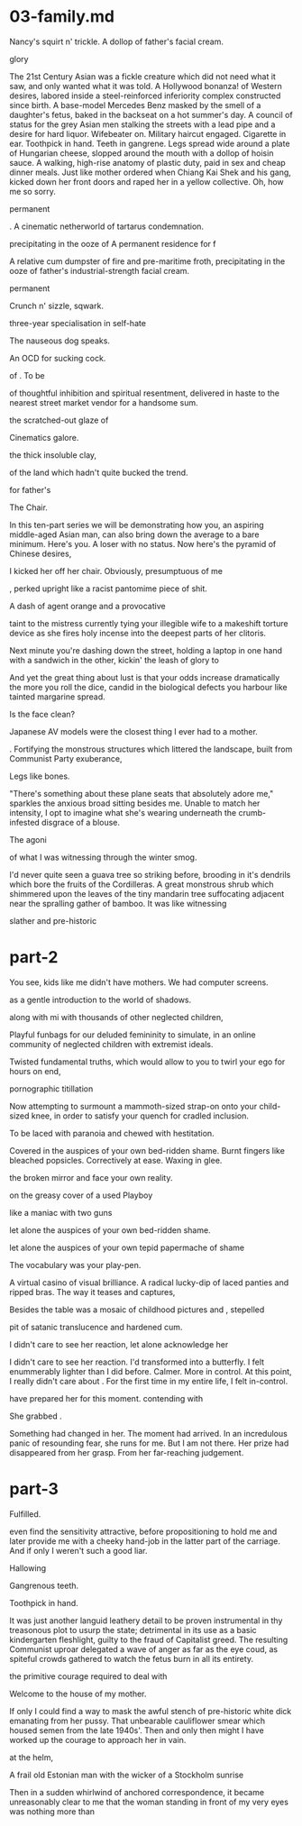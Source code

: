 # 03-family.md

Nancy's squirt n' trickle.
A dollop of father's facial cream.

glory

The 21st Century Asian was a fickle creature which did not need what it saw, and only wanted what it was told. A Hollywood bonanza! of Western desires, labored inside a steel-reinforced inferiority complex constructed since birth. A base-model Mercedes Benz masked by the smell of a daughter's fetus, baked in the backseat on a hot summer's day. A council of status for the grey Asian men stalking the streets with a lead pipe and a desire for hard liquor. Wifebeater on. Military haircut engaged. Cigarette in ear. Toothpick in hand. Teeth in gangrene. Legs spread wide around a plate of Hungarian cheese, slopped around the mouth with a dollop of hoisin sauce. A walking, high-rise anatomy of plastic duty, paid in sex and cheap dinner meals. Just like mother ordered when Chiang Kai Shek and his gang, kicked down her front doors and raped her in a yellow collective. Oh, how me so sorry.

permanent

.
A cinematic netherworld of tartarus condemnation.

precipitating in the ooze of
A permanent residence for f


 A relative cum dumpster of fire and pre-maritime froth, precipitating in the ooze of father's industrial-strength facial cream.

permanent

Crunch n' sizzle, sqwark.

three-year specialisation in self-hate

The nauseous dog speaks.

An OCD for sucking cock.

of . To be


of thoughtful inhibition and spiritual resentment,
 delivered in haste to the nearest street market vendor for a handsome sum.

the scratched-out glaze of

Cinematics galore.

the thick insoluble clay,

 of the land which hadn't quite bucked the trend.

for father's

The Chair.

In this ten-part series we will be demonstrating how you, an aspiring middle-aged Asian man, can also bring down the average to a bare minimum. Here's you. A loser with no status. Now here's the pyramid of Chinese desires,

I kicked her off her chair. Obviously, presumptuous of me

, perked upright like a racist pantomime piece of shit.

A dash of agent orange and a provocative

taint to the mistress currently tying your illegible wife to a makeshift torture device as she fires holy incense into the deepest parts of her clitoris.

Next minute you're dashing down the street, holding a laptop in one hand with a sandwich in the other, kickin' the leash of glory to

And yet the great thing about lust is that your odds increase dramatically the more you roll the dice, candid in the biological defects you harbour like tainted margarine spread.

Is the face clean?


Japanese AV models were the closest thing I ever had to a mother.


. Fortifying the monstrous structures which littered the landscape, built from Communist Party exuberance,


Legs like bones.

"There's something about these plane seats that absolutely adore me," sparkles the anxious broad sitting besides me. Unable to match her intensity, I opt to imagine what she's wearing underneath the crumb-infested disgrace of a blouse.

The agoni


of what I was witnessing through the winter smog.


I'd never quite seen a guava tree so striking before, brooding in it's dendrils which bore the fruits of the Cordilleras. A great monstrous shrub which shimmered upon the leaves of the tiny mandarin tree suffocating adjacent near the spralling gather of bamboo. It was like witnessing


slather and pre-historic


# part-2

You see, kids like me didn't have mothers. We had computer screens.

 as a gentle introduction to the world of shadows.

along with mi with thousands of other neglected children,

Playful funbags for our deluded femininity to simulate, in an online community of neglected children with extremist ideals.


 Twisted fundamental truths, which would allow to you to twirl your ego for hours on end,


pornographic titillation

  Now attempting to surmount a mammoth-sized strap-on onto your child-sized knee, in order to satisfy your quench for cradled inclusion.

To be laced with paranoia and chewed with hestitation.

Covered in the auspices of your own bed-ridden shame. Burnt fingers like bleached popsicles. Correctively at ease. Waxing in glee.

the broken  mirror and face your own reality.

on the greasy cover of a used Playboy


like a maniac with two guns

 let alone the auspices of your own bed-ridden shame.

 let alone the auspices of your own tepid papermache of shame

 The vocabulary was your play-pen.

A virtual casino of visual brilliance. A radical lucky-dip of laced panties and ripped bras. The way it teases and captures,


Besides the table was a mosaic of childhood pictures and , stepelled

pit of satanic translucence and hardened cum.


I didn't care to see her reaction, let alone acknowledge her



I didn't care to see her reaction.
 I'd transformed into a butterfly. I felt enummerably lighter than I did before. Calmer. More in control. At this point, I really didn't care about . For the first time in my entire life, I felt in-control.


have prepared her for this moment.
contending with

She grabbed .


Something had changed in her. The moment had arrived. In an incredulous panic of resounding fear, she runs for me. But I am not there. Her prize had disappeared from her grasp. From her far-reaching judgement.

# part-3

Fulfilled.




even find the sensitivity attractive, before propositioning to hold me and later provide me with a cheeky hand-job in the latter part of the carriage. And if only I weren't such a good liar.

Hallowing


Gangrenous teeth.

Toothpick in hand.



It was just another languid leathery detail to be proven instrumental in thy treasonous plot to usurp the state; detrimental in its use as a basic kindergarten fleshlight, guilty to the fraud of Capitalist greed. The resulting Communist uproar delegated a wave of anger as far as the eye coud, as spiteful crowds gathered to watch the fetus burn in all its entirety.


the primitive courage required to deal with

 Welcome to the house of my mother.


 If only I could find a way to mask the awful stench of pre-historic white dick emanating from her pussy. That unbearable cauliflower smear which housed semen from the late 1940s'. Then and only then might I have worked up the courage to approach her in vain.



at the helm,

A frail old Estonian man with the wicker of a Stockholm sunrise


Then in a sudden whirlwind of anchored correspondence, it became unreasonably clear to me that the woman standing in front of my very eyes was nothing more than
